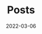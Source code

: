 ---
title: "Posts"
date: 2022-03-06
layout: "archives"
slug: "archives"
menu:
    main:
        weight: 2
        params: 
            icon: archives
---
